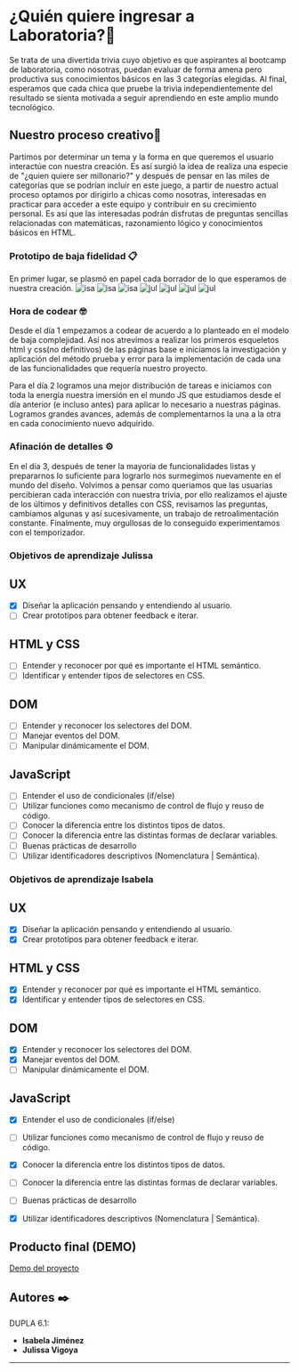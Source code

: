 # ¿Quién quiere ingresar a Laboratoria?🚀

Se trata de una divertida trivia cuyo objetivo es que aspirantes al bootcamp de laboratoria, como nosotras, puedan evaluar de forma amena pero productiva sus conocimientos básicos en las 3 categorías elegidas. Al final, esperamos que cada chica que pruebe la trivia independientemente del resultado se sienta motivada a seguir aprendiendo en este amplio mundo tecnológico. 

## Nuestro proceso creativo🔧

Partimos por determinar un tema y la forma en que queremos el usuario interactúe con nuestra creación. Es así surgió la idea de realiza una especie de "¿quien quiere ser millonario?" y después de pensar en las miles de categorías que se podrían incluir en este juego, a partir de nuestro actual proceso optamos por dirigirlo a chicas como nosotras, interesadas en practicar para acceder a este equipo y contribuir en su crecimiento personal. Es así que las interesadas podrán disfrutas de preguntas sencillas relacionadas con matemáticas, razonamiento lógico y conocimientos básicos en HTML. 


### Prototipo de baja fidelidad 📋

En primer lugar, se plasmó en papel cada borrador de lo que esperamos de nuestra creación.
![isa](https://github.com/julissa17/arquiEntrega1/blob/master/img/isa1.jpg)
![isa](https://github.com/julissa17/arquiEntrega1/blob/master/img/isa2.jpg)
![isa](https://github.com/julissa17/arquiEntrega1/blob/master/img/isa3.jpg)
![jul](https://github.com/julissa17/arquiEntrega1/blob/master/img/jul1.jpg)
![jul](https://github.com/julissa17/arquiEntrega1/blob/master/img/jul2.jpg)
![jul](https://github.com/julissa17/arquiEntrega1/blob/master/img/jul3.jpg)
![jul](https://github.com/julissa17/arquiEntrega1/blob/master/img/jul4.jpg)

### Hora de codear 🤓

Desde el día 1 empezamos a codear de acuerdo a lo planteado en el modelo de baja complejidad. Así nos atrevimos a realizar los primeros esqueletos html y css(no definitivos) de las páginas base e iniciamos la investigación y aplicación del método prueba y error para la implementación de cada una de las funcionalidades que requería nuestro proyecto. 

Para el día 2 logramos una mejor distribución de tareas e iniciamos con toda la energía nuestra imersión en el mundo JS que estudiamos desde el día anterior (e incluso antes) para aplicar lo necesario a nuestras páginas. Logramos grandes avances, además de complementarnos la una a la otra en cada conocimiento nuevo adquirido. 

### Afinación de detalles ⚙️

En el día 3, después de tener la mayoría de funcionalidades listas y prepararnos lo suficiente para lograrlo nos surmegimos nuevamente en el mundo del diseño. Volvimos a pensar como queriamos que las usuarias percibieran cada interacción con nuestra trivia, por ello realizamos el ajuste de los últimos y definitivos detalles con CSS, revisamos las preguntas, cambiamos algunas y así sucesivamente, un trabajo de retroalimentación constante. Finalmente, muy orgullosas de lo conseguido experimentamos con el temporizador. 

### Objetivos de aprendizaje Julissa

## UX

- [x] Diseñar la aplicación pensando y entendiendo al usuario.
- [ ] Crear prototipos para obtener feedback e iterar.

## HTML y CSS

- [ ] Entender y reconocer por qué es importante el HTML semántico.
- [ ] Identificar y entender tipos de selectores en CSS.

## DOM

- [ ] Entender y reconocer los selectores del DOM.
- [ ] Manejar eventos del DOM.
- [ ] Manipular dinámicamente el DOM.

## JavaScript

- [ ] Entender el uso de condicionales (if/else)
- [ ] Utilizar funciones como mecanismo de control de flujo y reuso de código.
- [ ] Conocer la diferencia entre los distintos tipos de datos.
- [ ] Conocer la diferencia entre las distintas formas de declarar variables.
- [ ] Buenas prácticas de desarrollo
- [ ] Utilizar identificadores descriptivos (Nomenclatura | Semántica).

### Objetivos de aprendizaje Isabela

## UX

- [x] Diseñar la aplicación pensando y entendiendo al usuario.
- [x] Crear prototipos para obtener feedback e iterar.

## HTML y CSS

- [x] Entender y reconocer por qué es importante el HTML semántico.
- [x] Identificar y entender tipos de selectores en CSS.

## DOM

- [x] Entender y reconocer los selectores del DOM.
- [x] Manejar eventos del DOM.
- [ ] Manipular dinámicamente el DOM.

## JavaScript

- [x] Entender el uso de condicionales (if/else)
- [ ] Utilizar funciones como mecanismo de control de flujo y reuso de código.
- [x] Conocer la diferencia entre los distintos tipos de datos.
- [ ] Conocer la diferencia entre las distintas formas de declarar variables.
- [ ] Buenas prácticas de desarrollo
- [x] Utilizar identificadores descriptivos (Nomenclatura | Semántica).


## Producto final (DEMO) 

[Demo del proyecto](https://isabelajs.github.io/Trivia/)


## Autores ✒️
DUPLA 6.1:

* **Isabela Jiménez** 
* **Julissa Vigoya** 
---
